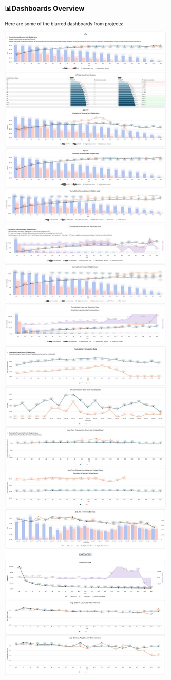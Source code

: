 ## 📊Dashboards Overview

Here are some of the blurred dashboards from projects:

![LTV - Looker](ltv_looker.jpeg)
![Ads per Eligible User - Looker](ads_per_eligible_user_looker.jpeg)
![Conversion Rate_and_Transactions - Looker](conversion_rate_and_transactions_looker.jpg)
![Cohorted sessions per Days Since Install - Looker](cohorted_sessions_dsi_looker.jpg)
